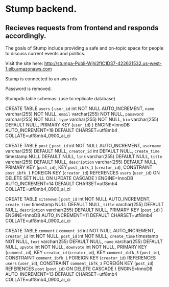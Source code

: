 # Stump backend.
## Recieves requests from frontend and responds accordingly.

The goals of Stump include providing a safe and on-topic space for people to discuss current events and politics.

Visit the site here: http://stumpa-Publi-Wjhi2fIC1D37-422631532.us-west-1.elb.amazonaws.com

Stump is connected to an aws rds

Password is removed.

Stumpdb table schemas: (use to replicate database)

CREATE TABLE `users` (
  `user_id` int NOT NULL AUTO_INCREMENT,
  `name` varchar(255) NOT NULL,
  `email` varchar(255) NOT NULL,
  `password` varchar(255) NOT NULL,
  `type` varchar(255) NOT NULL,
  `bio` varchar(255) DEFAULT NULL,
  PRIMARY KEY (`user_id`)
) ENGINE=InnoDB AUTO_INCREMENT=18 DEFAULT CHARSET=utf8mb4 COLLATE=utf8mb4_0900_ai_ci

CREATE TABLE `post` (
  `post_id` int NOT NULL AUTO_INCREMENT,
  `username` varchar(255) DEFAULT NULL,
  `creator_id` int DEFAULT NULL,
  `create_time` timestamp NULL DEFAULT NULL,
  `link` varchar(255) DEFAULT NULL,
  `title` varchar(255) DEFAULT NULL,
  `description` varchar(255) DEFAULT NULL,
  PRIMARY KEY (`post_id`),
  KEY `post_ibfk_1` (`creator_id`),
  CONSTRAINT `post_ibfk_1` FOREIGN KEY (`creator_id`) REFERENCES `users` (`user_id`) ON DELETE SET NULL ON UPDATE CASCADE
) ENGINE=InnoDB AUTO_INCREMENT=14 DEFAULT CHARSET=utf8mb4 COLLATE=utf8mb4_0900_ai_ci

CREATE TABLE `sitenews` (
  `post_id` int NOT NULL AUTO_INCREMENT,
  `create_time` timestamp NULL DEFAULT NULL,
  `title` varchar(255) DEFAULT NULL,
  `description` varchar(255) DEFAULT NULL,
  PRIMARY KEY (`post_id`)
) ENGINE=InnoDB AUTO_INCREMENT=11 DEFAULT CHARSET=utf8mb4 COLLATE=utf8mb4_0900_ai_ci

CREATE TABLE `comment` (
  `comment_id` int NOT NULL AUTO_INCREMENT,
  `creator_id` int NOT NULL,
  `post_id` int NOT NULL,
  `create_time` timestamp NOT NULL,
  `text` varchar(255) DEFAULT NULL,
  `name` varchar(255) DEFAULT NULL,
  `upvote` int NOT NULL,
  `downvote` int NOT NULL,
  PRIMARY KEY (`comment_id`),
  KEY `creator_id` (`creator_id`),
  KEY `comment_ibfk_3` (`post_id`),
  CONSTRAINT `comment_ibfk_1` FOREIGN KEY (`creator_id`) REFERENCES `users` (`user_id`),
  CONSTRAINT `comment_ibfk_3` FOREIGN KEY (`post_id`) REFERENCES `post` (`post_id`) ON DELETE CASCADE
) ENGINE=InnoDB AUTO_INCREMENT=13 DEFAULT CHARSET=utf8mb4 COLLATE=utf8mb4_0900_ai_ci

